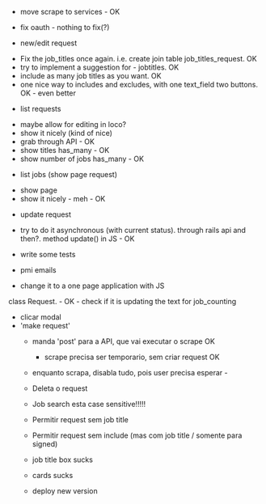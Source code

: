 * move scrape to services - OK

* fix oauth - nothing to fix(?)

* new/edit request
- Fix the job_titles once again. i.e. create join table job_titles_request. OK
- try to implement a suggestion for - jobtitles. OK
- include as many job titles as you want. OK
- one nice way to includes and excludes, with one text_field two buttons. OK - even better

* list requests
- maybe allow for editing in loco?
- show it nicely (kind of nice)
- grab through API - OK
- show titles has_many - OK
- show number of jobs has_many - OK

* list jobs (show page request)
- show page
- show it nicely - meh - OK

* update request
- try to do it asynchronous (with current status). through rails api and then?. method update() in JS - OK

* write some tests




* pmi emails
- change it to a one page application with JS

class Request. - OK - check if it is updating the text for job_counting


- clicar modal
- 'make request'
	- manda 'post' para a API, que vai executar o scrape OK
		- scrape precisa ser temporario, sem criar request OK


	- enquanto scrapa, disabla tudo, pois user precisa esperar -
	- Deleta o request
	- Job search esta case sensitive!!!!!
	- Permitir request sem job title
	- Permitir request sem include (mas com job title / somente para signed)
	- job title box sucks
	- cards sucks
	- deploy new version


